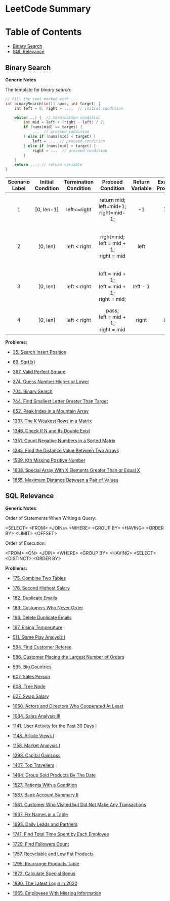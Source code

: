 # LeetCode Summary

# Table of Contents

- [Binary Search](#binary_search)
- [SQL Relevance](#sql)

## <a name='binary_search'>Binary Search</a>

**Generic Notes**

The template for *binary search*:

```cpp
// Fill the spot marked with ...
int binarySearch(int[] nums, int target) {
    int left = 0, right = ...;  // initial condition

    while(...) {  // termination condition
        int mid = left + (right - left) / 2;
        if (nums[mid] == target) {
            ...  // proceed condition
        } else if (nums[mid] < target) {
            left = ...  // proceed condition
        } else if (nums[mid] > target) {
            right = ...  // proceed condition
        }
    }
    return ...; // return variable
}
```

| Scenario Label | Initial Condition | Termination Condition | Proceed Condition                                    | Return Variable | Example Problems | Scenario                                    |
|:--------------:|:-----------------:|:---------------------:|:----------------------------------------------------:|:---------------:|:----------------:|:-------------------------------------------:|
| 1              | [0, len-1]        | left<=right           | return mid;<br/>left=mid+1;<br/>right=mid-1;         | -1              | 704              | Find a single number in a sorted array      |
| 2              | [0, len)          | left < right          | right=mid;<br/>left = mid + 1;<br/>right = mid       | left            |                  | Find the 1st occurence of a certain number  |
| 3              | [0, len)          | left < right          | left = mid + 1;<br/>left = mid + 1;<br/>right = mid; | left - 1        |                  | Find the last occurence of a certain number |
| 4              | [0, len]          | left < right          | pass;<br/>left = mid + 1;<br/>right = mid            | right           | 852              | Find the peak in a mountain array           |

**Problems:**

- [35. Search Insert Position](/Binary%20Search/35.%20Search%20Insert%20Position.cpp)

- [69. Sqrt(x)](/Binary%20Search/69.%20Sqrt(x).cpp)

- [367. Valid Perfect Square](/Binary%20Search/367.%20Valid%20Perfect%20Square.cpp)

- [374. Guess Number Higher or Lower](/Binary%20Search/374.%20Guess%20Number%20Higher%20or%20Lower.cpp)

- [704. Binary Search](/Binary%20Search/704%20Binary%20Search.cpp)

- [744. Find Smallest Letter Greater Than Target](/Binary%20Search/744.%20Find%20Smallest%20Letter%20Greater%20Than%20Target.cpp)

- [852. Peak Index in a Mountain Array](/Binary%20Search/852.%20Peak%20Index%20in%20a%20Mountain%20Array.cpp)

- [1337. The K Weakest Rows in a Matrix](/Binary%20Search/1337.%20The%20K%20Weakest%20Rows%20in%20a%20Matrix.cpp)

- [1346. Check If N and Its Double Exist](/Binary%20Search/1346.%20Check%20If%20N%20and%20Its%20Double%20Exist.cpp)

- [1351. Count Negative Numbers in a Sorted Matrix](/Binary%20Search/1351.%20Count%20Negative%20Numbers%20in%20a%20Sorted%20Matrix.cpp)

- [1385. Find the Distance Value Between Two Arrays](/Binary%20Search/1385.%20Find%20the%20Distance%20Value%20Between%20Two%20Arrays.cpp)

- [1539. Kth Missing Positive Number](/Binary%20Search/1539.%20Kth%20Missing%20Positive%20Number.cpp)

- [1608. Special Array With X Elements Greater Than or Equal X](/Binary%20Search/1608.%20Special%20Array%20With%20X%20Elements%20Greater%20Than%20or%20Equal%20X.cpp)

- [1855. Maximum Distance Between a Pair of Values](/Binary%20Search/1855.%20Maximum%20Distance%20Between%20a%20Pair%20of%20Values.cpp)

## <a name='sql'>SQL Relevance</a>

**Generic Notes**:

Order of Statements When Writing a Query:

\<SELECT\>  \<FROM\>  \<JOINs\> \<WHERE\> \<GROUP BY\> \<HAVING\> \<ORDER BY\> \<LIMIT\> \<OFFSET\>

Order of Execution:

\<FROM\> \<ON\> \<JOIN\> \<WHERE\> \<GROUP BY\> \<HAVING\> \<SELECT\> \<DISTINCT\> \<ORDER BY\>

**Problems:**

- [175. Combine Two Tables](/SQL%20Practice/175.%20Combine%20Two%20Tables.sql)

- [176. Second Highest Salary](/SQL%20Practice/176.%20Second%20Highest%20Salary.sql)

- [182. Duplicate Emails](/SQL%20Practice/182.%20Duplicate%20Emails.sql)

- [183. Customers Who Never Order](/SQL%20Practice/183.%20Customers%20Who%20Never%20Order.sql)

- [196. Delete Duplicate Emails](/SQL%20Practice/196.%20Delete%20Duplicate%20Emails.sql)

- [197. Rising Temperature](/SQL%20Practice/197.%20Rising%20Temperature.sql)

- [511. Game Play Analysis I](/SQL%20Practice/511.%20Game%20Play%20Analysis%20I.sql)

- [584. Find Customer Referee](/SQL%20Practice/584.%20Find%20Customer%20Referee.sql)

- [586. Customer Placing the Largest Number of Orders](/SQL%20Practice/586.%20Customer%20Placing%20the%20Largest%20Number%20of%20Orders.sql)

- [595. Big Countries](/SQL%20Practice/595.%20Big%20Countries.sql)

- [607. Sales Person](/SQL%20Practice/607.%20Sales%20Person.sql)

- [608. Tree Node](/SQL%20Practice/608.%20Tree%20Node.sql)

- [627. Swap Salary](/SQL%20Practice/627.%20Swap%20Salary.sql)

- [1050. Actors and Directors Who Cooperated At Least](/SQL%20Practice/1050.%20Actors%20and%20Directors%20Who%20Cooperated%20At%20Least%20Three%20Times.sql)

- [1084. Sales Analysis III](/SQL%20Practice/1084.%20Sales%20Analysis%20III.sql)

- [1141. User Activity for the Past 30 Days I](/SQL%20Practice/1141.%20User%20Activity%20for%20the%20Past%2030%20Days%20I.sql)

- [1148. Article Views I](/SQL%20Practice/1148.%20Article%20Views%20I.sql)

- [1158. Market Analysis I](/SQL%20Practice/1158.%20Market%20Analysis%20I.sql)

- [1393. Capital GainLoss](/SQL%20Practice/1393.%20Capital%20GainLoss.sql)

- [1407. Top Travellers](/SQL%20Practice/1407.%20Top%20Travellers.sql)

- [1484. Group Sold Products By The Date](/SQL%20Practice/1484.%20Group%20Sold%20Products%20By%20The%20Date.sql)

- [1527. Patients With a Condition](/SQL%20Practice/1527.%20Patients%20With%20a%20Condition.sql)

- [1587. Bank Account Summary II](/SQL%20Practice/1587.%20Bank%20Account%20Summary%20II.sql)

- [1581. Customer Who Visited but Did Not Make Any Transactions](/SQL%20Practice/1581.%20Customer%20Who%20Visited%20but%20Did%20Not%20Make%20Any%20Transactions.sql)

- [1667. Fix Names in a Table](/SQL%20Practice/1667.%20Fix%20Names%20in%20a%20Table.sql)

- [1693. Daily Leads and Partners](/SQL%20Practice/1693.%20Daily%20Leads%20and%20Partners.sql)

- [1741. Find Total Time Spent by Each Employee](/SQL%20Practice/1741.%20Find%20Total%20Time%20Spent%20by%20Each%20Employee.sql)

- [1729. Find Followers Count](/SQL%20Practice/1729.%20Find%20Followers%20Count.sql)

- [1757. Recyclable and Low Fat Products](/SQL%20Practice/1757.%20Recyclable%20and%20Low%20Fat%20Products.sql)

- [1795. Rearrange Products Table](/SQL%20Practice/1795.%20Rearrange%20Products%20Table.sql)

- [1873. Calculate Special Bonus](/SQL%20Practice/1873.%20Calculate%20Special%20Bonus.sql)

- [1890. The Latest Login in 2020](/SQL%20Practice/1890.%20The%20Latest%20Login%20in%202020.sql)

- [1965. Employees With Missing Information](/SQL%20Practice/1965.%20Employees%20With%20Missing%20Information.sql)
